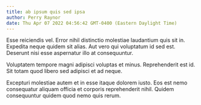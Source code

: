 ```yaml
---
title: ab ipsum quis sed ipsa
author: Perry Raynor
date: Thu Apr 07 2022 04:56:42 GMT-0400 (Eastern Daylight Time)
---
```

Esse reiciendis vel. Error nihil distinctio molestiae laudantium quis sit in. Expedita neque quidem sit alias. Aut vero qui voluptatum id sed est. Deserunt nisi esse aspernatur illo at consequuntur.

 Voluptatem tempore magni adipisci voluptas et minus. Reprehenderit est id. Sit totam quod libero sed adipisci et ad neque.

 Excepturi molestiae autem et in esse itaque dolorem iusto. Eos est nemo consequatur aliquam officia et corporis reprehenderit nihil. Quidem consequuntur quidem quod nemo quis rerum.